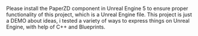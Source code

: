 Please install the PaperZD component in Unreal Engine 5 to ensure proper functionality of this project, which is a Unreal Engine file.
This project is just a DEMO about ideas, i tested a variety of ways to express things on Unreal Engine, with help of C++ and Blueprints.
